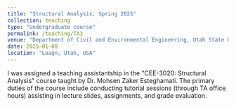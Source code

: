 ```yaml
---
title: "Structural Analysis, Spring 2025"
collection: teaching
type: "Undergraduate course"
permalink: /teaching/TA3
venue: "Department of Civil and Environmental Engineering, Utah State University"
date: 2025-01-08
location: "Loagn, Utah, USA"
---
```


I was assigned a teaching assistantship in the "CEE-3020: Structural Analysis" course taught by Dr. Mohsen Zaker Esteghamati. The primary duties of the course include conducting tutorial sessions (through TA office hours) assisting in lecture slides, assignments, and grade evaluation. 


